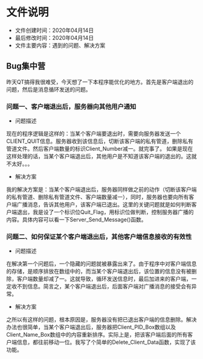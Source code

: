 # 文件说明

* 文件创建时间：2020年04月14日
* 最后修改时间：2020年04月14日
* 文件主要内容：遇到的问题、解决方案

## Bug集中营

昨天QT搞得我很难受，今天想了一下本程序能优化的地方。首先是客户端退出的问题，然后是消息循环发送的问题。

### 问题一、客户端退出后，服务器向其他用户通知

* 问题描述

现在的程序逻辑是这样的：当某个客户端要退出时，需要向服务器发送一个CLIENT_QUIT信息。服务器收到该信息后，切断该客户端的私有管道，删除私有管道文件。然后客户端数量的标识Client_Number减一。就完事了。
如果是现在这样处理的话，当某个客户端退出后，其他用户是不知道该客户端的退出的。这就不太好。。。

* 解决方案

我的解决方案是：当某个客户端退出后，服务器同样做之前的动作（切断该客户端的私有管道、删除私有管道文件、客户端数量减一），同时，服务器也要向所有客户端广播消息，告诉其他用户，该客户端已退出。这里的关键问题就是如何判断客户端退出，我是设了一个标识位Quit_Flag，用标识位做判断，控制服务器广播的内容。具体内容可以看一下Server_Send_Message()函数。

### 问题二、如何保证某个客户端退出后，其他客户端信息接收的有效性

* 问题描述

在解决第一个问题后，一个隐藏的问题就被暴露出来了。由于程序中对客户端信息的存储，是顺序排放在数组中的，而当某个客户端退出后，该位置的信息没有被删除，客户端数量却减了一。这就导致，循环发送信息时，最后加进来的客户端，一定收不到信息。简言之，某个客户端退出后，后面客户端对广播消息的接受会有异常。

* 解决方案

之所以有这样的问题，根本原因是，服务器没有把已退出客户端的信息删除。解决办法也很简单，当某个客户端退出后，服务器把Client_PID_Box数组以及Client_Name_Box数组中的内容重新排序。实际上是，把该客户端后面的所有客户端信息，都往前移动一位。我写了个简单的Delete_Client_Data函数，实现了该功能。
